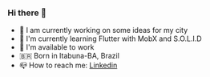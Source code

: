 ### Hi there :wave:

- :telescope: I am currently working on some ideas for my city
- :seedling: I'm currently learning Flutter with MobX and S.O.L.I.D
- :dart: I'm available to work
- 🇧🇷 Born in Itabuna-BA, Brazil
- :mailbox_closed: How to reach me: [Linkedin](https://br.linkedin.com/in/luciano01)
